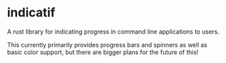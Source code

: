 # indicatif

A rust library for indicating progress in command line applications to users.

This currently primarily provides progress bars and spinners as well as basic
color support, but there are bigger plans for the future of this!
